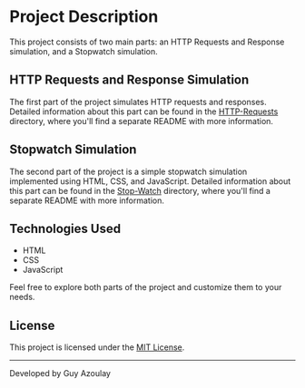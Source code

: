 # Project Description

This project consists of two main parts: an HTTP Requests and Response simulation, and a Stopwatch simulation.

## HTTP Requests and Response Simulation

The first part of the project simulates HTTP requests and responses. Detailed information about this part can be found in the [HTTP-Requests](HttpRequests) directory, where you'll find a separate README with more information.

## Stopwatch Simulation

The second part of the project is a simple stopwatch simulation implemented using HTML, CSS, and JavaScript. Detailed information about this part can be found in the [Stop-Watch](StopWatch) directory, where you'll find a separate README with more information. 

## Technologies Used

- HTML
- CSS
- JavaScript

Feel free to explore both parts of the project and customize them to your needs.

## License

This project is licensed under the [MIT License](LICENSE).

---

Developed by Guy Azoulay
